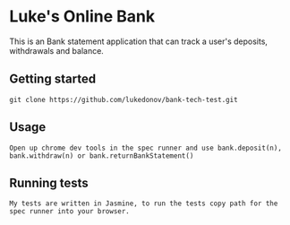 # Luke's Online Bank

This is an Bank statement application that can track a user's deposits, withdrawals and balance. 

## Getting started

`git clone https://github.com/lukedonov/bank-tech-test.git`
<!-- `command_to_install_dependencies` (e.g. `bundle`) -->

## Usage

`Open up chrome dev tools in the spec runner and use bank.deposit(n), bank.withdraw(n) or bank.returnBankStatement()`



## Running tests

`My tests are written in Jasmine, to run the tests copy path for the spec runner into your browser.`
